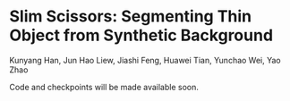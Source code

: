 # Slim Scissors: Segmenting Thin Object from Synthetic Background
Kunyang Han, Jun Hao Liew, Jiashi Feng, Huawei Tian, Yunchao Wei, Yao Zhao


Code and checkpoints will be made available soon.
